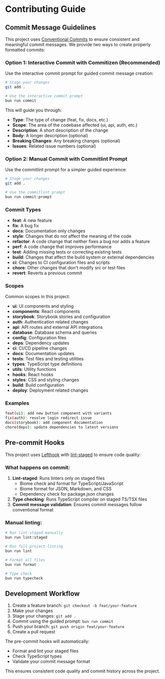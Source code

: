# Contributing Guide

## Commit Message Guidelines

This project uses [Conventional Commits](https://www.conventionalcommits.org/) to ensure consistent and meaningful commit messages. We provide two ways to create properly formatted commits:

### Option 1: Interactive Commit with Commitizen (Recommended)

Use the interactive commit prompt for guided commit message creation:

```bash
# Stage your changes
git add .

# Use the interactive commit prompt
bun run commit
```

This will guide you through:
- **Type**: The type of change (feat, fix, docs, etc.)
- **Scope**: The area of the codebase affected (ui, api, auth, etc.)
- **Description**: A short description of the change
- **Body**: A longer description (optional)
- **Breaking Changes**: Any breaking changes (optional)
- **Issues**: Related issue numbers (optional)

### Option 2: Manual Commit with Commitlint Prompt

Use the commitlint prompt for a simpler guided experience:

```bash
# Stage your changes
git add .

# Use the commitlint prompt
bun run commit:prompt
```

### Commit Types

- **feat**: A new feature
- **fix**: A bug fix
- **docs**: Documentation only changes
- **style**: Changes that do not affect the meaning of the code
- **refactor**: A code change that neither fixes a bug nor adds a feature
- **perf**: A code change that improves performance
- **test**: Adding missing tests or correcting existing tests
- **build**: Changes that affect the build system or external dependencies
- **ci**: Changes to CI configuration files and scripts
- **chore**: Other changes that don't modify src or test files
- **revert**: Reverts a previous commit

### Scopes

Common scopes in this project:
- **ui**: UI components and styling
- **components**: React components
- **storybook**: Storybook stories and configuration
- **auth**: Authentication related changes
- **api**: API routes and external API integrations
- **database**: Database schema and queries
- **config**: Configuration files
- **deps**: Dependency updates
- **ci**: CI/CD pipeline changes
- **docs**: Documentation updates
- **tests**: Test files and testing utilities
- **types**: TypeScript type definitions
- **utils**: Utility functions
- **hooks**: React hooks
- **styles**: CSS and styling changes
- **build**: Build configuration
- **deploy**: Deployment related changes

### Examples

```bash
feat(ui): add new button component with variants
fix(auth): resolve login redirect issue
docs(storybook): add component documentation
chore(deps): update dependencies to latest versions
```

## Pre-commit Hooks

This project uses [Lefthook](https://github.com/evilmartians/lefthook) with [lint-staged](https://github.com/okonet/lint-staged) to ensure code quality:

### What happens on commit:
1. **Lint-staged**: Runs linters only on staged files
   - Biome check and format for TypeScript/JavaScript
   - Biome format for JSON, Markdown, and CSS
   - Dependency check for package.json changes
2. **Type checking**: Runs TypeScript compiler on staged TS/TSX files
3. **Commit message validation**: Ensures commit messages follow conventional format

### Manual linting:
```bash
# Run lint-staged manually
bun run lint:staged

# Run full project linting
bun run lint

# Format all files
bun run format

# Type check
bun run typecheck
```

## Development Workflow

1. Create a feature branch: `git checkout -b feat/your-feature`
2. Make your changes
3. Stage your changes: `git add .`
4. Commit using the guided prompt: `bun run commit`
5. Push your branch: `git push origin feat/your-feature`
6. Create a pull request

The pre-commit hooks will automatically:
- Format and lint your staged files
- Check TypeScript types
- Validate your commit message format

This ensures consistent code quality and commit history across the project.
